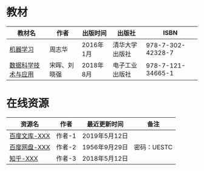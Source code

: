 # 教材

教材名|作者|出版时间|出版社|ISBN
---|---|---|---|---
[机器学习](https://book.douban.com/subject/26708119/)|周志华|2016年1月|清华大学出版社|978-7-302-42328-7
[数据科学技术与应用](https://book.douban.com/subject/31247049/)|宋晖、刘晓强|2018年8月|电子工业出版社|978-7-121-34665-1

# 在线资源

资源名|作者|最近更新时间|备注
---|---|---|---
[百度文库-XXX](https://wenku.baidu.com/)|作者-1|2019年5月12日
[百度网盘-XXX](https://pan.baidu.com/)|作者-2|1956年9月29日|密码：UESTC
[知乎-XXX](https://www.zhihu.com/)|作者-3|2018年5月12日
